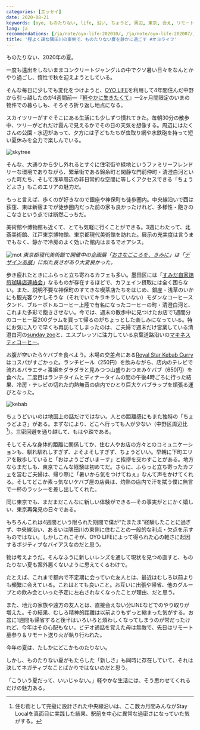 ```yaml
---
categories: [エッセイ]
date: 2020-08-21
keywords: [oyo, ものたりない, life, 沿い, ちょうど, 周辺, 東京, 会え, リモート, エリア]
lang: ja
recommendations: [/ja/note/oyo-life-202010/, /ja/note/oyo-life-202007/, /ja/note/room-hunting-202006/]
title: '程よく疎な隅田川の東側で、ものたりない夏を静かに過ごす #オヨライフ'
---
```


ものたりない、2020年の夏。

一度も遠出をしないままコンクリートジャングルの中でクソ暑い日々をなんとかやり過ごし、惰性で秋を迎えようとしている。

そんな毎日に少しでも変化をつけようと、[OYO LIFE](https://www.oyolife.co.jp/)を利用して4年間住んだ中野から引っ越したのが4週間前&mdash;『[軽やかに生きたくて](/ja/note/oyo-life-202007)』&mdash;2ヶ月間限定のいまの物件での暮らしも、そろそろ折り返し地点になる。

スカイツリーがすぐそこにある生活にも少しずつ慣れてきた。毎朝30分の散歩中、ツリーがどれだけ霞んで見えるかでその日の天気を想像する。周辺にはたくさんの公園・水辺があって、夕方には子どもたちが虫取り網や水鉄砲を持って短い夏休みを全力で楽しんでいる。

![skytree](/images/oyo-life-202008/skytree.jpg)

そんな、大通りから少し外れるとすぐに住宅街や緑地というファミリーフレンドリーな環境でありながら、繁華街である錦糸町と閑静な門前仲町・清澄白河といった町たち、そして浅草周辺の非日常的な空間に等しくアクセスできる「ちょうどよさ」もこのエリアの魅力だ。

もっと言えば、歩くのが好きなので銀座や神保町も徒歩圏内。中央線沿いで西は荻窪、東は新宿までが徒歩圏内だった前の家も良かったけれど、多様性・飽きのこなさという点では断然こっちだ。

美術館や博物館も近くて、とても気軽に行くことができる。3週にわたって、北斎美術館、江戸東京博物館、東京都現代美術館を訪れた。展示の充実度は言うまでもなく、静かで冷房のよく効いた館内はまるでオアシス。

![mot](/images/oyo-life-202008/mot.jpg)
*東京都現代美術館で開催中の企画展「[おさなごころを、きみに](https://www.mot-art-museum.jp/exhibitions/Cherish-your-imagination/)」は「[デザインあ展](https://www.design-ah-exhibition.jp/)」に似た良さがあり大変良かった。*

歩き疲れたときにふらっと立ち寄れるカフェも多い。墨田区には「[すみだ自家焙煎珈琲店連絡会](https://nlab.itmedia.co.jp/nl/articles/1606/12/news028.html)」なるものが存在するほどで、カフェイン摂取には全く困らない。また、説明不要な神保町のすてきな喫茶店たちをはじめ、銀座・浅草のいかにも観光客ウケしそうな（それでいてキラキラしていない）モダンなコーヒースタンド、ブルーボトルコーヒー上陸で有名になったコーヒーの町・清澄白河と、これまた多彩で飽きさせない。今では、週末の散歩中に見つけたお店で1週間分のコーヒー豆200グラムを買って帰るのがちょっとした楽しみになっている。特にお気に入りで早くも再訪してしまったのは、ご夫婦で週末だけ営業している清澄白河の[sunday zoo](https://www.facebook.com/sundayzoo/)と、エスプレッソに注力している京葉道路沿いの[マキネスティコーヒー](https://macchinesticoffee.com/)。

お腹が空いたらケバブを食べよう。木場の交差点にある[Royal Star Kebab Curry](https://royal-star-kebab-curry.business.site/)はコスパがすごかった。ランチビール（250円）を飲みながら、店内のテレビで流れるバラエティ番組をダラダラと見みつつ山盛りおつまみケバブ（650円）を食べた。二度目はランチタイムとディナータイムの間の午後4時ごろに行った結果、冷房・テレビの切れた灼熱無音の店内でひとり巨大ケバブラップを頬張る運びとなった。

![kebab](/images/oyo-life-202008/kebab.jpg)

ちょうどいいのは地図上の話だけではない。人との距離感にもまた独特の「ちょうどよさ」がある。まずなにより、どこへ行っても人が少ない（中野区周辺比[^1]）。三密回避を通り越して、もはや疎である。

そしてそんな身体的距離に関係してか、住む人やお店の方々とのコミュニケーションも、馴れ馴れしすぎず、よそよそしすぎず、ちょうどいい。早朝に下町エリアを散歩していると「おはようございまーす」と挨拶を交わすことがある。地方ならまだしも、東京でこんな経験は初めてだ。さらに、ふらっと立ち寄ったカフェを営むご夫婦は、帰り際に「暑いから気をつけてねぇ」なんて声をかけてくれる。そしてどこか素っ気ないケバブ屋の店員は、灼熱の店内で汗を拭う僕に無言で一杯のラッシーを差し出してくれた。

同じ東京でも、まだまだこんなに新しい体験ができる&mdash;その事実がとにかく嬉しい、東京再発見の日々である。

もちろんこれは4週間という限られた期間で僕が“たまたま”経験したことに過ぎず、中央線沿い、あるいは隅田川の東側に住むことの一般的な利点・欠点を示すものではない。しかしこれこそが、OYO LIFEによって得られた心の軽さに起因するポジティブなバイアスなのだと思う。

物は考えようだ。そんなふうに新しいレンズを通して現状を見つめ直すと、ものたりない夏も案外悪くないように思えてくるわけで。

たとえば、これまで都内で不定期に会っていた友人とは、最近はむしろ以前よりも頻繁に会えている。これはとても良いこと。お互いに出張や帰省、他のグループとの飲み会といった予定に左右されなくなったことが理由、だと思う。

また、地元の家族や遠方の友人とは、直接会えない分LINEなどでのやり取りが増えた。その結果、むしろ精神的距離は以前よりもずっと縮まった気がする。お盆に1週間も帰省すると後半はいろいろと煩わしくなってしまうのが常だったけれど、今年はその心配もない。ビデオ通話を覚えた母は無敵で、先日はリモート墓参り＆リモート送り火が執り行われた。

今年の夏は、たしかにどこかものたりない。

しかし、ものたりない夏がもたらした「新しさ」も同時に存在していて、それは決してネガティブなことばかりではないのだと思う。

「こういう夏だって、いいじゃない。」軽やかな生活には、そう思わせてくれるだけの魅力ある。

[^1]: 住む街として完璧に設計された中央線沿いは、ここ数カ月間みんながStay Localを真面目に実践した結果、駅前を中心に異常な過密さになっていた気がする。
